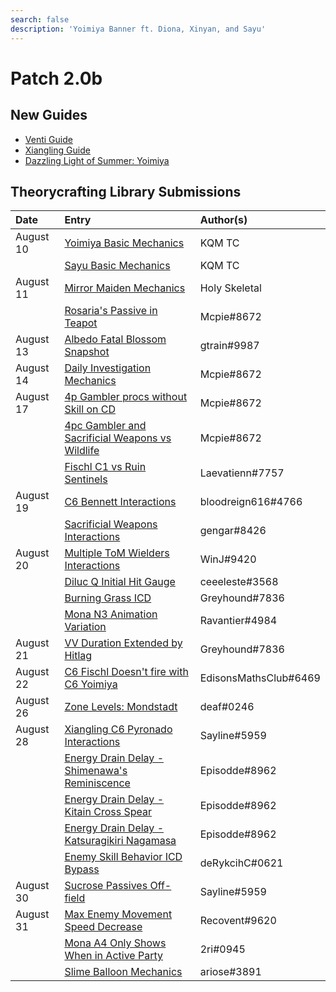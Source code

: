 ```yaml
---
search: false
description: 'Yoimiya Banner ft. Diona, Xinyan, and Sayu'
---
```


# Patch 2.0b

## New Guides

* [Venti Guide](https://keqingmains.com/venti/)
* [Xiangling Guide](https://keqingmains.com/xiangling/)
* [Dazzling Light of Summer: Yoimiya](https://keqingmains.com/yoimiya/)

## Theorycrafting Library Submissions

| Date | Entry | Author\(s\) |
| :--- | :--- | :--- |
| August 10 | [Yoimiya Basic Mechanics](/evidence/characters/pyro/yoimiya#basic-yoimiya-mechanics) | KQM TC |
|  | [Sayu Basic Mechanics](/evidence/characters/anemo/sayu#basic-sayu-mechanics) | KQM TC |
| August 11 | [Mirror Maiden Mechanics](/evidence/combat-mechanics/enemy-mechanics/enemy-interactions#mirror-maiden-mechanics) | Holy Skeletal |
|  | [Rosaria's Passive in Teapot](/evidence/characters/cryo/rosaria#rosarias-passive-doesnt-work-in-the-serenitea-pot) | Mcpie\#8672 |
| August 13 | [Albedo Fatal Blossom Snapshot](/evidence/characters/geo/albedo#albedos-fatal-blossoms-snapshots-when-his-e-is-cast-not-his-q) | gtrain\#9987 |
| August 14 | [Daily Investigation Mechanics](/evidence/general-mechanics/lifeskills#investigation-mechanics) | Mcpie\#8672 |
| August 17 | [4p Gambler procs without Skill on CD](/evidence/equipment/artifacts#4p-gambler-procs-without-skill-on-cd) | Mcpie\#8672 |
|  | [4pc Gambler and Sacrificial Weapons vs Wildlife](/evidence/general-mechanics/miscellaneous-entries#4pc-gambler-and-sacrificial-weapons-wildlife-interaction) | Mcpie\#8672 |
|  | [Fischl C1 vs Ruin Sentinels](/evidence/combat-mechanics/enemy-mechanics/enemy-interactions#fischl-c1-bug-interaction-with-ruin-sentinels) | Laevatienn\#7757 |
| August 19 | [C6 Bennett Interactions](/evidence/characters/pyro/bennett#c6-bennett-pyro-damage-bonus-affects-catalyst-and-bow-wielders) | bloodreign616\#4766 |
|  | [Sacrificial Weapons Interactions](/evidence/equipment/weapons#sacrificial-weapons-interactions) | gengar\#8426 |
| August 20 | [Multiple ToM Wielders Interactions](/evidence/equipment/artifacts#4pc-tom-does-not-stack-and-resets-duration) | WinJ\#9420 |
|  | [Diluc Q Initial Hit Gauge](/evidence/characters/pyro/diluc#diluc-q-initial-hit-is-2u) | ceeeleste\#3568 |
|  | [Burning Grass ICD](/evidence/general-mechanics/overworld#burning-grass-has-standard-icd) | Greyhound\#7836 |
|  | [Mona N3 Animation Variation](/evidence/characters/hydro/mona#mona-3rd-aa-has-two-different-animations) | Ravantier\#4984 |
| August 21 | [VV Duration Extended by Hitlag](/evidence/equipment/artifacts#vv-duration-extended-by-hitlag) | Greyhound\#7836 |
| August 22 | [C6 Fischl Doesn't fire with C6 Yoimiya](/evidence/characters/electro/fischl#c6-fischl-doesnt-fire-with-c6-yoi) | EdisonsMathsClub\#6469 |
| August 26 | [Zone Levels: Mondstadt](/evidence/general-mechanics/overworld#zone-levels-mondstadt) |  deaf\#0246 |
| August 28 | [Xiangling C6 Pyronado Interactions](/evidence/characters/pyro/xiangling#xl-pyronado-does-not-benefit-from-her-c6) | Sayline\#5959 |
|  | [Energy Drain Delay - Shimenawa's Reminiscence](/evidence/equipment/artifacts#shimenawa-energy-drain-delay) | Episodde\#8962 |
|  | [Energy Drain Delay - Kitain Cross Spear](/evidence/equipment/weapons#kitain-spear-energy-drain-delay) | Episodde\#8962 |
|  | [Energy Drain Delay - Katsuragikiri Nagamasa](/evidence/equipment/weapons#katsuragikiri-nagamasa-energy-drain-delay) | Episodde\#8962 |
|  | [Enemy Skill Behavior ICD Bypass](/evidence/combat-mechanics/enemy-mechanics/enemy-interactions#ruin-hunter-weakspot-abuse) | deRykcihC\#0621 |
| August 30 | [Sucrose Passives Off-field](/evidence/characters/anemo/sucrose#sucrose-passives-off-field-triggering) | Sayline\#5959 |
| August 31 | [Max Enemy Movement Speed Decrease](/evidence/general-mechanics/movement-and-physics#max-enemy-mvsp-decrease) | Recovent\#9620 |
|  | [Mona A4 Only Shows When in Active Party](/evidence/characters/hydro/mona#mona-a4-passive-only-shows-when-shes-active) | 2ri\#0945 |
|  | [Slime Balloon Mechanics](/evidence/combat-mechanics/enemy-mechanics/enemy-interactions#slime-balloon) | ariose\#3891 |
